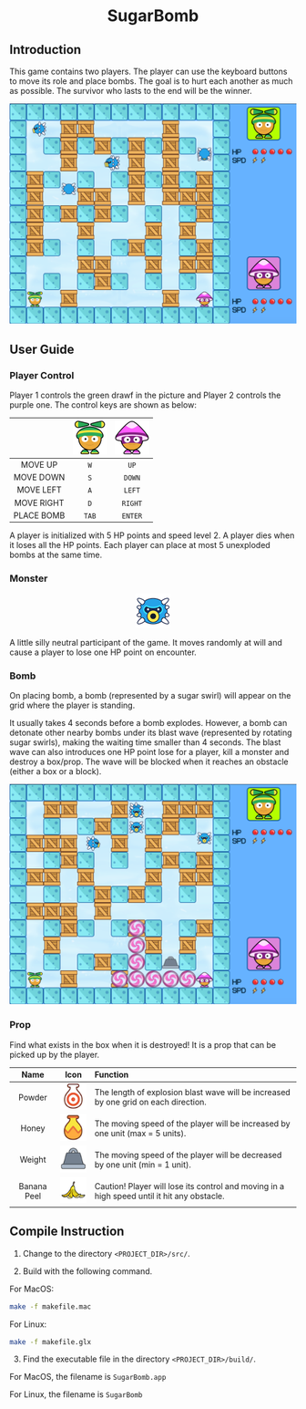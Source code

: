 <h1 align="center">SugarBomb</h1>

<h2>Introduction</h2>

This game contains two players. The player can use the keyboard buttons to move its role and place bombs. The goal is to hurt each another as much as possible. The survivor who lasts to the end will be the winner.

<p align="center">
  <img src="screenshots/game.png" width="600" alt="Screenshot"/> 
</p>

<h2>User Guide</h2>

<h3>Player Control</h3>

Player 1 controls the green drawf in the picture and Player 2 controls the purple one. The control keys are shown as below:

| | <img src="src/images/player/player_1_still_0.png" alt="Player 1"/> | <img src="src/images/player/player_2_still_0.png" alt="Player 2"/> |
:----:|:----:|:----:
| MOVE UP | `W` | `UP` |
| MOVE DOWN | `S` | `DOWN` |
| MOVE LEFT | `A` | `LEFT` |
| MOVE RIGHT | `D` | `RIGHT` |
| PLACE BOMB | `TAB` | `ENTER` |

A player is initialized with 5 HP points and speed level 2. A player dies when it loses all the HP points. Each player can place at most 5 unexploded bombs at the same time.

<h3>Monster</h3>

<p align="center">
  <img src="src/images/monster/down_0.png" alt="Screenshot"/> 
</p>

A little silly neutral participant of the game. It moves randomly at will and cause a player to lose one HP point on encounter.

<h3>Bomb</h3>

On placing bomb, a bomb (represented by a sugar swirl) will appear on the grid where the player is standing.

It usually takes 4 seconds before a bomb explodes. However, a bomb can detonate other nearby bombs under its blast wave (represented by rotating sugar swirls), making the waiting time smaller than 4 seconds. The blast wave can also introduces one HP point lose for a player, kill a monster and destroy a box/prop. The wave will be blocked when it reaches an obstacle (either a box or a block).

<p align="center">
  <img src="screenshots/bomb_explosion.png" width="600" alt="Screenshot"/> 
</p>

<h3>Prop</h3>

Find what exists in the box when it is destroyed! It is a prop that can be picked up by the player.

Name | Icon | Function |
:----:|:----:|:----
| Powder | <img src="src/images/objects/bomb_pot_0.png" /> | The length of explosion blast wave will be increased by one grid on each direction. |
| Honey | <img src="src/images/objects/speed_pot_0.png" /> | The moving speed of the player will be increased by one unit (max = 5 units). |
| Weight | <img src="src/images/objects/glue_0.png" /> | The moving speed of the player will be decreased by one unit (min = 1 unit). |
| Banana Peel | <img src="src/images/objects/banana_0.png" /> | Caution! Player will lose its control and moving in a high speed until it hit any obstacle. |

<h2>Compile Instruction</h2>

1. Change to the directory `<PROJECT_DIR>/src/`.

2. Build with the following command.

For MacOS:

```bash
make -f makefile.mac
```
For Linux:

```bash
make -f makefile.glx
```

3. Find the executable file in the directory `<PROJECT_DIR>/build/`.

For MacOS, the filename is `SugarBomb.app`

For Linux, the filename is `SugarBomb`


